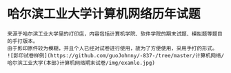 # 哈尔滨工业大学计算机网络历年试题
	来源于哈尔滨工业大学里的打印店，内容包括计算机学院、软件学院的期末试题、模拟题等题目的手打版本。  
	由于影印原件较为模糊，并且个人已经对试卷进行使用，故为了方便使用，采用手打的形式。
	![影印试卷样例](https://github.com/guoJohnny/-837-/tree/master/计算机网络/哈尔滨工业大学(本部)计算机网络期末试卷/img/examle.jpg)